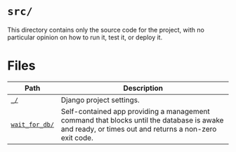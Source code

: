 # `src/`

This directory contains only the source code for the project, with no particular opinion on how to run it, test it, or deploy it.

# Files

Path | Description
-|-
[`_/`](_/) | Django project settings.
[`wait_for_db/`](wait_for_db/) | Self-contained app providing a management command that blocks until the database is awake and ready, or times out and returns a non-zero exit code.
